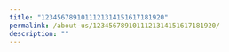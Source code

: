 ```yaml
---
title: "1234567891011121314151617181920"
permalink: /about-us/1234567891011121314151617181920/
description: ""
---
```

